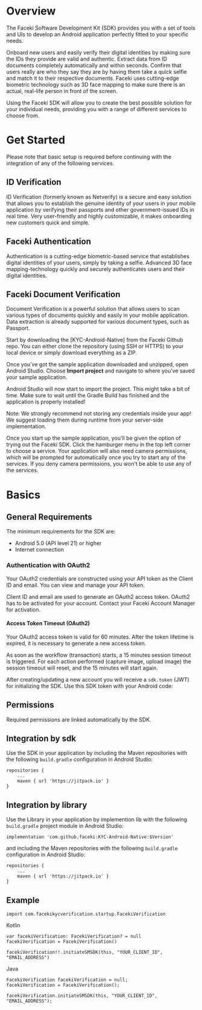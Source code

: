 # Overview
The Faceki Software Development Kit (SDK) provides you with a set of tools and UIs to develop an Android application perfectly fitted to your specific needs.

Onboard new users and easily verify their digital identities by making sure the IDs they provide are valid and authentic. Extract data from ID documents completely automatically and within seconds. Confirm that users really are who they say they are by having them take a quick selfie and match it to their respective documents. Faceki uses cutting-edge biometric technology such as 3D face mapping to make sure there is an actual, real-life person in front of the screen.

Using the Faceki SDK will allow you to create the best possible solution for your individual needs, providing you with a range of different services to choose from.

# Get Started
Please note that basic setup is required before continuing with the integration of any of the following services.

## ID Verification
ID Verification (formerly known as Netverify) is a secure and easy solution that allows you to establish the genuine identity of your users in your mobile application by verifying their passports and other government-issued IDs in real time. Very user-friendly and highly customizable, it makes onboarding new customers quick and simple.

## Faceki Authentication
Authentication is a cutting-edge biometric-based service that establishes digital identities of your users, simply by taking a selfie. Advanced 3D face mapping-technology quickly and securely authenticates users and their digital identities.

## Faceki Document Verification
Document Verification is a powerful solution that allows users to scan various types of documents quickly and easily in your mobile application. Data extraction is already supported for various document types, such as Passport.

Start by downloading the [KYC-Android-Native] from the Faceki Github repo. You can either clone the repository (using SSH or HTTPS) to your local device or simply download everything as a ZIP.

Once you’ve got the sample application downloaded and unzipped, open Android Studio. Choose __Import project__ and navigate to where you’ve saved your sample application.

Android Studio will now start to import the project. This might take a bit of time. Make sure to wait until the Gradle Build has finished and the application is properly installed!

Note: We strongly recommend not storing any credentials inside your app! We suggest loading them during runtime from your server-side implementation.

Once you start up the sample application, you'll be given the option of trying out the Faceki SDK. Click the hamburger menu in the top left corner to choose a service. Your application will also need camera permissions, which will be prompted for automatically once you try to start any of the services. If you deny camera permissions, you won't be able to use any of the services.


# Basics

## General Requirements
The minimum requirements for the SDK are:
*	Android 5.0 (API level 21) or higher
*	Internet connection

### Authentication with OAuth2
Your OAuth2 credentials are constructed using your API token as the Client ID and email. You can view and manage your API token.

Client ID and email are used to generate an OAuth2 access token. OAuth2 has to be activated for your account. Contact your Faceki Account Manager for activation.

#### Access Token Timeout (OAuth2)
Your OAuth2 access token is valid for 60 minutes. After the token lifetime is expired, it is necessary to generate a new access token.

As soon as the workflow (transaction) starts, a 15 minutes session timeout is triggered. For each action performed (capture image, upload image) the session timeout will reset, and the 15 minutes will start again.

After creating/updating a new account you will receive a `sdk.token` (JWT) for initializing the SDK. Use this SDK token with your Android code:


## Permissions
Required permissions are linked automatically by the SDK.


## Integration by sdk
Use the SDK in your application by including the Maven repositories with the following `build.gradle` configuration in Android Studio:

```
repositories {
	...
	maven { url 'https://jitpack.io' }
}
```


## Integration by library
Use the Library in your application by implemention lib with the following `build.gradle` project module in Android Studio:

```
implementation 'com.github.faceki:KYC-Android-Native:$Version'
```

and including the Maven repositories with the following `build.gradle` configuration in Android Studio:

```
repositories {
	...
	maven { url 'https://jitpack.io' }
}
```

## Example

```
import com.facekikycverification.startup.FacekiVerification
```

Kotlin

```
var facekiVerification: FacekiVerification? = null
facekiVerification = FacekiVerification()
```

```
facekiVerification!!.initiateSMSDK(this, "YOUR_CLIENT_ID", "EMAIL_ADDRESS")
```

Java

```
FacekiVerification facekiVerification = null;
facekiVerification = FacekiVerification();
```

```
facekiVerification.initiateSMSDK(this, "YOUR_CLIENT_ID", "EMAIL_ADDRESS");
```
